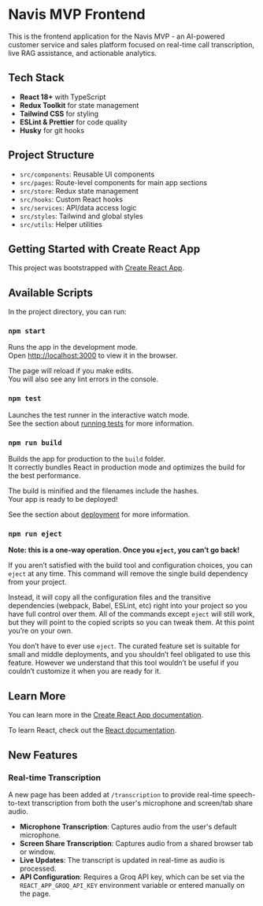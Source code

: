 # Navis MVP Frontend

This is the frontend application for the Navis MVP - an AI-powered customer service and sales platform focused on real-time call transcription, live RAG assistance, and actionable analytics.

## Tech Stack

- **React 18+** with TypeScript
- **Redux Toolkit** for state management
- **Tailwind CSS** for styling
- **ESLint & Prettier** for code quality
- **Husky** for git hooks

## Project Structure

- `src/components`: Reusable UI components
- `src/pages`: Route-level components for main app sections
- `src/store`: Redux state management
- `src/hooks`: Custom React hooks
- `src/services`: API/data access logic
- `src/styles`: Tailwind and global styles
- `src/utils`: Helper utilities

## Getting Started with Create React App

This project was bootstrapped with [Create React App](https://github.com/facebook/create-react-app).

## Available Scripts

In the project directory, you can run:

### `npm start`

Runs the app in the development mode.\
Open [http://localhost:3000](http://localhost:3000) to view it in the browser.

The page will reload if you make edits.\
You will also see any lint errors in the console.

### `npm test`

Launches the test runner in the interactive watch mode.\
See the section about [running tests](https://facebook.github.io/create-react-app/docs/running-tests) for more information.

### `npm run build`

Builds the app for production to the `build` folder.\
It correctly bundles React in production mode and optimizes the build for the best performance.

The build is minified and the filenames include the hashes.\
Your app is ready to be deployed!

See the section about [deployment](https://facebook.github.io/create-react-app/docs/deployment) for more information.

### `npm run eject`

**Note: this is a one-way operation. Once you `eject`, you can’t go back!**

If you aren’t satisfied with the build tool and configuration choices, you can `eject` at any time. This command will remove the single build dependency from your project.

Instead, it will copy all the configuration files and the transitive dependencies (webpack, Babel, ESLint, etc) right into your project so you have full control over them. All of the commands except `eject` will still work, but they will point to the copied scripts so you can tweak them. At this point you’re on your own.

You don’t have to ever use `eject`. The curated feature set is suitable for small and middle deployments, and you shouldn’t feel obligated to use this feature. However we understand that this tool wouldn’t be useful if you couldn’t customize it when you are ready for it.

## Learn More

You can learn more in the [Create React App documentation](https://facebook.github.io/create-react-app/docs/getting-started).

To learn React, check out the [React documentation](https://reactjs.org/).

## New Features

### Real-time Transcription

A new page has been added at `/transcription` to provide real-time speech-to-text transcription from both the user's microphone and screen/tab share audio.

- **Microphone Transcription**: Captures audio from the user's default microphone.
- **Screen Share Transcription**: Captures audio from a shared browser tab or window.
- **Live Updates**: The transcript is updated in real-time as audio is processed.
- **API Configuration**: Requires a Groq API key, which can be set via the `REACT_APP_GROQ_API_KEY` environment variable or entered manually on the page.
